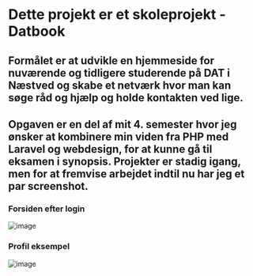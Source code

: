 # Dette projekt er et skoleprojekt - Datbook

## Formålet er at udvikle en hjemmeside for nuværende og tidligere studerende på DAT i Næstved og skabe et netværk hvor man kan søge råd og hjælp og holde kontakten ved lige.
## Opgaven er en del af mit 4. semester hvor jeg ønsker at kombinere min viden fra PHP med Laravel og webdesign, for at kunne gå til eksamen i synopsis. Projekter er stadig igang, men for at fremvise arbejdet indtil nu har jeg et par screenshot.

### Forsiden efter login

![image](https://user-images.githubusercontent.com/45688364/117205947-8b8e9400-adf2-11eb-93cd-4adc0f6ff5cf.png)

### Profil eksempel

![image](https://user-images.githubusercontent.com/45688364/117206232-e2946900-adf2-11eb-8021-34c91c7da017.png)
